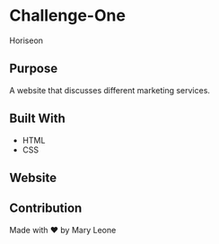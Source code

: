 # Challenge-One
Horiseon

## Purpose
A website that discusses different marketing services.

## Built With
* HTML
* CSS

## Website


## Contribution
Made with ❤️ by Mary Leone
